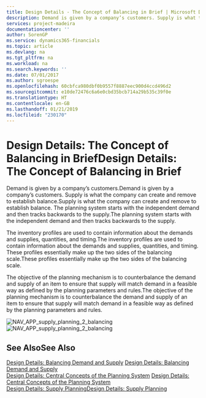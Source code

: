 ```yaml
---
title: Design Details - The Concept of Balancing in Brief | Microsoft Docs
description: Demand is given by a company’s customers. Supply is what the company can create and remove to establish balance. The planning system starts with the independent demand and then tracks backwards to the supply.
services: project-madeira
documentationcenter: ''
author: SorenGP
ms.service: dynamics365-financials
ms.topic: article
ms.devlang: na
ms.tgt_pltfrm: na
ms.workload: na
ms.search.keywords: ''
ms.date: 07/01/2017
ms.author: sgroespe
ms.openlocfilehash: 60cbfca980dbf0b9557f8887eec900d4ccd496d2
ms.sourcegitcommit: e10de72476c6a6e0cbd35bcb714a29b535c39f0e
ms.translationtype: HT
ms.contentlocale: en-GB
ms.lasthandoff: 01/21/2019
ms.locfileid: "230170"
---
```

# <a name="design-details-the-concept-of-balancing-in-brief"></a><span data-ttu-id="80f5f-105">Design Details: The Concept of Balancing in Brief</span><span class="sxs-lookup"><span data-stu-id="80f5f-105">Design Details: The Concept of Balancing in Brief</span></span>
<span data-ttu-id="80f5f-106">Demand is given by a company’s customers.</span><span class="sxs-lookup"><span data-stu-id="80f5f-106">Demand is given by a company’s customers.</span></span> <span data-ttu-id="80f5f-107">Supply is what the company can create and remove to establish balance.</span><span class="sxs-lookup"><span data-stu-id="80f5f-107">Supply is what the company can create and remove to establish balance.</span></span> <span data-ttu-id="80f5f-108">The planning system starts with the independent demand and then tracks backwards to the supply.</span><span class="sxs-lookup"><span data-stu-id="80f5f-108">The planning system starts with the independent demand and then tracks backwards to the supply.</span></span>  
  
 <span data-ttu-id="80f5f-109">The inventory profiles are used to contain information about the demands and supplies, quantities, and timing.</span><span class="sxs-lookup"><span data-stu-id="80f5f-109">The inventory profiles are used to contain information about the demands and supplies, quantities, and timing.</span></span> <span data-ttu-id="80f5f-110">These profiles essentially make up the two sides of the balancing scale.</span><span class="sxs-lookup"><span data-stu-id="80f5f-110">These profiles essentially make up the two sides of the balancing scale.</span></span>  
  
 <span data-ttu-id="80f5f-111">The objective of the planning mechanism is to counterbalance the demand and supply of an item to ensure that supply will match demand in a feasible way as defined by the planning parameters and rules.</span><span class="sxs-lookup"><span data-stu-id="80f5f-111">The objective of the planning mechanism is to counterbalance the demand and supply of an item to ensure that supply will match demand in a feasible way as defined by the planning parameters and rules.</span></span>  
  
 <span data-ttu-id="80f5f-112">![](media/nav_app_supply_planning_2_balancing.png "NAV_APP_supply_planning_2_balancing")</span><span class="sxs-lookup"><span data-stu-id="80f5f-112">![](media/nav_app_supply_planning_2_balancing.png "NAV_APP_supply_planning_2_balancing")</span></span>  
  
## <a name="see-also"></a><span data-ttu-id="80f5f-113">See Also</span><span class="sxs-lookup"><span data-stu-id="80f5f-113">See Also</span></span>  
 <span data-ttu-id="80f5f-114">[Design Details: Balancing Demand and Supply](design-details-balancing-demand-and-supply.md) </span><span class="sxs-lookup"><span data-stu-id="80f5f-114">[Design Details: Balancing Demand and Supply](design-details-balancing-demand-and-supply.md) </span></span>  
 <span data-ttu-id="80f5f-115">[Design Details: Central Concepts of the Planning System](design-details-central-concepts-of-the-planning-system.md) </span><span class="sxs-lookup"><span data-stu-id="80f5f-115">[Design Details: Central Concepts of the Planning System](design-details-central-concepts-of-the-planning-system.md) </span></span>  
 [<span data-ttu-id="80f5f-116">Design Details: Supply Planning</span><span class="sxs-lookup"><span data-stu-id="80f5f-116">Design Details: Supply Planning</span></span>](design-details-supply-planning.md)